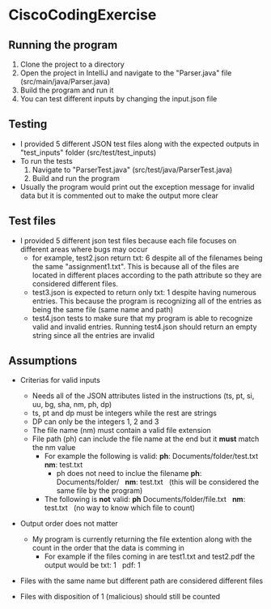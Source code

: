 # CiscoCodingExercise

## Running the program
1. Clone the project to a directory
2. Open the project in IntelliJ and navigate to the "Parser.java" file (src/main/java/Parser.java)
3. Build the program and run it
4. You can test different inputs by changing the input.json file

## Testing
- I provided 5 different JSON test files along with the expected outputs in "test_inputs" folder (src/test/test_inputs) 
- To run the tests
    1. Navigate to "ParserTest.java" (src/test/java/ParserTest.java)
    2. Build and run the program
- Usually the program would print out the exception message for invalid data but it is commented out to make the output more clear

## Test files
- I provided 5 different json test files because each file focuses on different areas where bugs may occur
    - for example, test2.json return txt: 6 despite all of the filenames being the same "assignment1.txt". This is because all of the files are located in different places according to the path attribute so they are considered different files. 
    - test3.json is expected to return only txt: 1 despite having numerous entries. This because the program is recognizing all of the entries as being the same file (same name and path)
    - test4.json tests to make sure that my program is able to recognize valid and invalid entries. Running test4.json should return an empty string since all the entries are invalid


## Assumptions
- Criterias for valid inputs  
    - Needs all of the JSON attributes listed in the instructions (ts, pt, si, uu, bg, sha, nm, ph, dp)
    - ts, pt and dp must be integers while the rest are strings
    - DP can only be the integers 1, 2 and 3
    - The file name (nm) must contain a valid file extension
    - File path (ph) can include the file name at the end but it **must** match the nm value
        - For example the following is valid: **ph**: Documents/folder/test.txt &nbsp; **nm**: test.txt
            - ph does not need to inclue the filename **ph**: Documents/folder/ &nbsp; **nm**: test.txt &nbsp; (this will be considered the same file by the program)
        - The following is **not** valid: **ph** Documents/folder/file.txt &nbsp; **nm**: test.txt &nbsp; (no way to know which file to count)

- Output order does not matter
    - My program is currently returning the file extention along with the count in the order that the data is comming in
        - For example if the files coming in are test1.txt and test2.pdf the output would be txt: 1 &nbsp; pdf: 1

- Files with the same name but different path are considered different files
- Files with disposition of 1 (malicious) should still be counted
